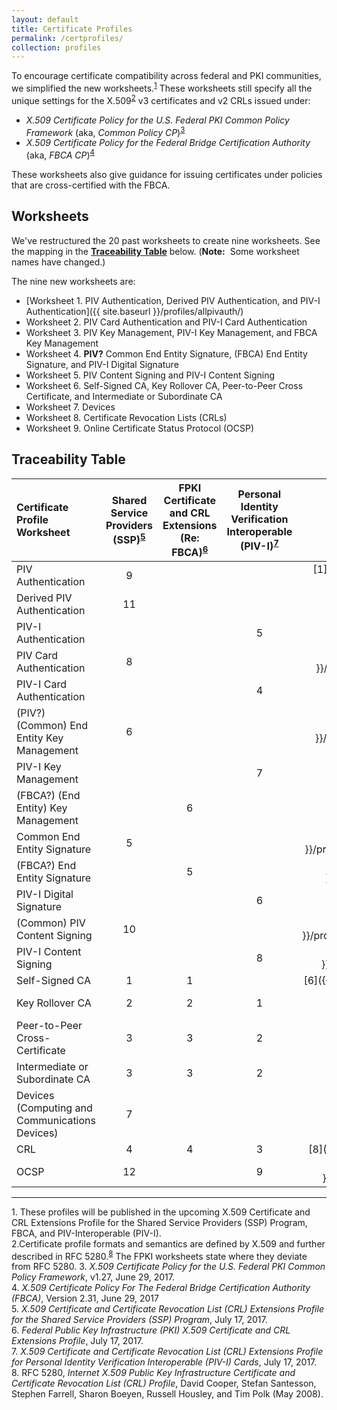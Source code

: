 ```yaml
---
layout: default
title: Certificate Profiles
permalink: /certprofiles/
collection: profiles
---
```

To encourage certificate compatibility across federal and PKI communities, we simplified the new worksheets.<sup>[1](#1)</sup> These worksheets still specify all the unique settings for the X.509<sup>[2](#2)</sup> v3 certificates and v2 CRLs issued under:

* _X.509 Certificate Policy for the U.S. Federal PKI Common Policy Framework_ (aka, _Common Policy CP_)<sup>[3](#3)</sup>
* _X.509 Certificate Policy for the Federal Bridge Certification Authority_ (aka, _FBCA CP_)<sup>[4](#4)</sup> 

These worksheets also give guidance for issuing certificates under policies that are cross-certified with the FBCA.  
<!--Didn't see any worksheets with statements to this effect.-->

## Worksheets

We've restructured the 20 past worksheets to create nine worksheets. See the mapping in the [**Traceability Table**](#traceability) below. (**Note:**&nbsp;&nbsp;Some worksheet names have changed.) 

The nine new worksheets are:

* [Worksheet 1. PIV Authentication, Derived PIV Authentication, and PIV-I Authentication]({{ site.baseurl }}/profiles/allpivauth/)<br>
* Worksheet 2. PIV Card Authentication and PIV-I Card Authentication<br>
* Worksheet 3. PIV Key Management, PIV-I Key Management, and FBCA Key Management<br>
* Worksheet 4. **PIV?** Common End Entity Signature, (FBCA) End Entity Signature, and PIV-I Digital Signature<br>
* Worksheet 5. PIV Content Signing and PIV-I Content Signing<br>
* Worksheet 6. Self-Signed CA, Key Rollover CA, Peer-to-Peer Cross Certificate, and Intermediate or Subordinate CA<br>
* Worksheet 7. Devices <!--renamed Computing and Communications Devices--><br>
* Worksheet 8. Certificate Revocation Lists (CRLs)<br>
* Worksheet 9. Online Certificate Status Protocol (OCSP)<br>

## Traceability Table

<!--These links don't work yet-->

| **Certificate Profile Worksheet**           | **Shared<br>Service<br>Providers<br>(SSP)<sup>[5](#5)</sup><br>**  | **FPKI<br>Certificate<br>and CRL Extensions<br>(Re: FBCA)<sup>[6](#6)</sup><br>**     | **Personal<br>Identity<br>Verification<br>Interoperable<br>(PIV-I)<sup>[7](#7)</sup>**     | **Current<br>**   |
| :----------------------------------  | :---------:  | :-----------:    | :-----------:      | :-----------:      |
| PIV Authentication       |  9              |             |               | [1]({{ site.baseurl }}/profiles/all pivauth/)       |
| Derived PIV Authentication       |  11              |             |               | [1]({{ site.baseurl }}/profiles/allpivauth/)             |
| PIV-I Authentication       |                |             |  5             | [1]({{ site.baseurl }}/profiles/allpivauth/)    |
| PIV Card Authentication       | 8               |             |               | [2]({{ site.baseurl }}/profiles/commoncardauth/)             |
| PIV-I Card Authentication       |                |             |  4             | [2]({{ site.baseurl }}/profiles/pivicardauth/)             |
| (PIV?) (Common) End Entity Key Management       | 6               |             |               | [3]({{ site.baseurl }}/profiles/commonkeymgmt/)    |
| PIV-I Key Management       |                |             | 7              | [3]({{ site.baseurl }}/profiles/pivikeymgmt/)        |
| (FBCA?) (End Entity) Key Management       |                |  6           |               | [3]({{ site.baseurl }}/profiles/keymgmt/) |
| Common End Entity Signature       | 5              |              |               | [4]({{ site.baseurl }}/profiles/commonendentitysign/)             |
| (FBCA?) End Entity Signature       |                | 5        |                 | [4]({{ site.baseurl }}/profiles/endentitysign/)             |
| PIV-I Digital Signature       |                |              |  6            | [4]({{ site.baseurl }}/profiles/pividigsign/)             |
| (Common) PIV Content Signing       | 10               |             |               | [5]({{ site.baseurl }}/profiles/commonpivcontentsign/)             |
| PIV-I Content Signing       |                |             |  8             | [5]({{ site.baseurl }}/profiles/pivicontentsign/)             |
| Self-Signed CA                       | 1            | 1                |               | [6]({{ site.baseurl }}/profiles/xxxx/)             |
| Key Rollover CA                      | 2             | 2               |  1            | [6]({{ site.baseurl }}/profiles/keyrolloverca/)             |
| Peer-to-Peer Cross-Certificate       | 3             | 3                |  2            | [6]({{ site.baseurl }}/profiles/p2pcrosscert/)             |
| Intermediate or Subordinate CA       | 3              | 3               |  2            | [6]({{ site.baseurl }}/profiles/intorsubca/)             |
| Devices (Computing and Communications Devices)       | 7               |             |               | [7]({{ site.baseurl }}/profiles/devices/)             |
| CRL                                  | 4              | 4               |  3            | [8]({{ site.baseurl }}/profiles/crl/)             |
| OCSP       | 12               |             | 9             | [9]({{ site.baseurl }}/profiles/delegatedocsp/)             |

-----------------
<a name="1">1</a>. These profiles will be published in the upcoming X.509 Certificate and CRL Extensions Profile for the Shared Service Providers (SSP) Program, FBCA, and PIV-Interoperable (PIV-I).<br>
<a name="2">2</a>.Certificate profile formats and semantics are defined by X.509 and further described in RFC 5280.<sup>[8](#8)</sup> The FPKI worksheets state where they deviate from RFC 5280.
<a name="3">3</a>. _X.509 Certificate Policy for the U.S. Federal PKI Common Policy Framework_, v1.27, June 29, 2017.<br>
<a name="4">4</a>. _X.509 Certificate Policy For The Federal Bridge Certification Authority (FBCA)_, Version 2.31, June 29, 2017<br>
<a name="5">5</a>. _X.509 Certificate and Certificate Revocation List (CRL) Extensions Profile for the Shared Service Providers (SSP) Program_, July 17, 2017.<br>
<a name="6">6</a>. _Federal Public Key Infrastructure (PKI) X.509 Certificate and CRL Extensions Profile_, July 17, 2017.<br>
<a name="7">7</a>. _X.509 Certificate and Certificate Revocation List (CRL) Extensions Profile for Personal Identity Verification Interoperable (PIV-I) Cards_, July 17, 2017.<br>
<a name="8">8</a>. RFC 5280, _Internet X.509 Public Key Infrastructure Certificate and Certificate Revocation List (CRL) Profile_, David Cooper, Stefan Santesson, Stephen Farrell, Sharon Boeyen, Russell Housley, and Tim Polk (May 2008).<br>
